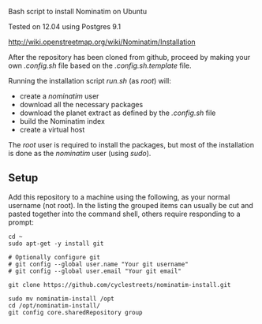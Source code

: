 Bash script to install Nominatim on Ubuntu

Tested on 12.04 using Postgres 9.1

http://wiki.openstreetmap.org/wiki/Nominatim/Installation

After the repository has been cloned from github, proceed by making your own *.config.sh* file based on the *.config.sh.template* file.

Running the installation script *run.sh* (as *root*) will:

 * create a *nominatim* user
 * download all the necessary packages
 * download the planet extract as defined by the *.config.sh* file
 * build the Nominatim index
 * create a virtual host

The *root* user is required to install the packages, but most of the installation is done as the *nominatim* user (using *sudo*).


## Setup

Add this repository to a machine using the following, as your normal username (not root). In the listing the grouped items can usually be cut and pasted together into the command shell, others require responding to a prompt:

    cd ~
    sudo apt-get -y install git

    # Optionally configure git
    # git config --global user.name "Your git username"
    # git config --global user.email "Your git email"

    git clone https://github.com/cyclestreets/nominatim-install.git

    sudo mv nominatim-install /opt
    cd /opt/nominatim-install/
    git config core.sharedRepository group

